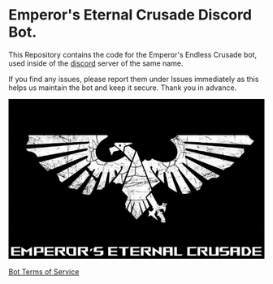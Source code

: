 # Emperor's Eternal Crusade Discord Bot.
This Repository contains the code for the Emperor's Endless Crusade bot, used inside of the [discord](https://discord.gg/c63NrTSvRz) server of the same name.

If you find any issues, please report them under Issues immediately as this helps us maintain the bot and keep it secure. Thank you in advance.

![image](logo.png)

[Bot Terms of Service](https://github.com/Geek-x104/EEC_Bot/wiki/Terms-of-Service)
